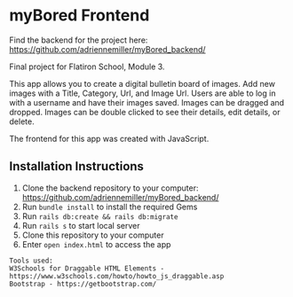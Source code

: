# myBored Frontend
Find the backend for the project here: https://github.com/adriennemiller/myBored_backend/

Final project for Flatiron School, Module 3.

This app allows you to create a digital bulletin board of images. Add new images with a Title, Category, Url, and Image Url. Users are able to log in with a username and have their images saved. Images can be dragged and dropped. Images can be double clicked to see their details, edit details, or delete.

The frontend for this app was created with JavaScript.

Installation Instructions
-------------------------------------

1. Clone the backend repository to your computer: https://github.com/adriennemiller/myBored_backend/
2. Run ```bundle install``` to install the required Gems
3. Run ```rails db:create && rails db:migrate```
4. Run ```rails s``` to start local server 
5. Clone this repository to your computer
6. Enter ```open index.html``` to access the app

```
Tools used: 
W3Schools for Draggable HTML Elements - https://www.w3schools.com/howto/howto_js_draggable.asp
Bootstrap - https://getbootstrap.com/
```
